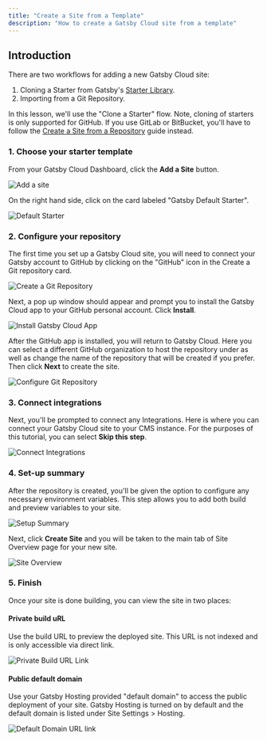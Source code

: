```yaml
---
title: "Create a Site from a Template"
description: "How to create a Gatsby Cloud site from a template"
---
```


## Introduction

There are two workflows for adding a new Gatsby Cloud site:

1. Cloning a Starter from Gatsby's [Starter Library](https://www.gatsbyjs.com/starters/).
2. Importing from a Git Repository.

In this lesson, we'll use the "Clone a Starter" flow. Note, cloning of starters is only supported for GitHub. If you use GitLab or BitBucket, you'll have to follow the [Create a Site from a Repository](/docs/how-to/cloud/create-site-from-repository/) guide instead.

### 1. Choose your starter template

From your Gatsby Cloud Dashboard, click the **Add a Site** button.

![Add a site](../../images/add-site.png)

On the right hand side, click on the card labeled "Gatsby Default Starter".

![Default Starter](../../images/default-starter.png)

### 2. Configure your repository

The first time you set up a Gatsby Cloud site, you will need to connect your Gatsby account to GitHub by clicking on the "GitHub" icon in the Create a Git repository card.

![Create a Git Repository](../../images/create-git-repo.png)

Next, a pop up window should appear and prompt you to install the Gatsby Cloud app to your GitHub personal account. Click **Install**.

![Install Gatsby Cloud App](../../images/install-gatsby-cloud-app.png)

After the GitHub app is installed, you will return to Gatsby Cloud. Here you can select a different GitHub organization to host the repository under as well as change the name of the repository that will be created if you prefer. Then click **Next** to create the site.

![Configure Git Repository](../../images/configure-repository.png)

### 3. Connect integrations

Next, you'll be prompted to connect any Integrations. Here is where you can connect your Gatsby Cloud site to your CMS instance. For the purposes of this tutorial, you can select **Skip this step**.

![Connect Integrations](../../images/connect-integrations.png)

### 4. Set-up summary

After the repository is created, you'll be given the option to configure any necessary environment variables. This step allows you to add both build and preview variables to your site.

![Setup Summary](../../images/setup-summary.png)

Next, click **Create Site** and you will be taken to the main tab of Site Overview page for your new site.

![Site Overview](../../images/site-overview.png)

### 5. Finish

Once your site is done building, you can view the site in two places:

#### Private build uRL

Use the build URL to preview the deployed site. This URL is not indexed and is only accessible via direct link.

![Private Build URL Link](../../images/private-build-link.png)

#### Public default domain

Use your Gatsby Hosting provided "default domain" to access the public deployment of your site. Gatsby Hosting is turned on by default and the default domain is listed under Site Settings > Hosting.

![Default Domain URL link](../../images/default-domain-link.png)

